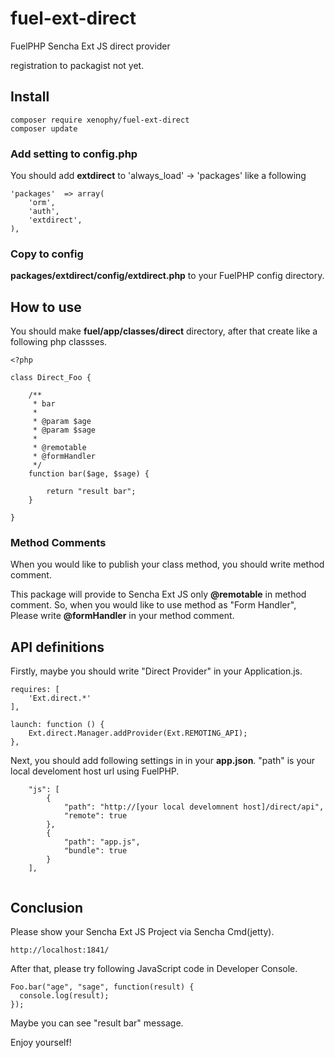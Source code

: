# fuel-ext-direct

FuelPHP Sencha Ext JS direct provider

registration to packagist not yet.

## Install

```
composer require xenophy/fuel-ext-direct
composer update
```

### Add setting to config.php

You should add **extdirect** to 'always_load' -> 'packages' like a following 

```
'packages'  => array(
    'orm',
    'auth',
    'extdirect',
),
```

### Copy to config

**packages/extdirect/config/extdirect.php** to your FuelPHP config directory.


## How to use

You should make **fuel/app/classes/direct** directory, after that create like a following php classses.

```
<?php

class Direct_Foo {

    /**
     * bar
     *
     * @param $age
     * @param $sage
     *
     * @remotable
     * @formHandler
     */
    function bar($age, $sage) {

        return "result bar";
    }

}
```

### Method Comments

When you would like to publish your class method, you should write method comment.

This package will provide to Sencha Ext JS only **@remotable** in method comment.
So, when you would like to use method as "Form Handler", Please write **@formHandler** in your method comment.


## API definitions

Firstly, maybe you should write "Direct Provider" in your Application.js.

```
requires: [
    'Ext.direct.*'
],

launch: function () {
    Ext.direct.Manager.addProvider(Ext.REMOTING_API);
},
```

Next, you should add following settings in in your **app.json**.
"path" is your local develoment host url using FuelPHP.

```
    "js": [
        {
            "path": "http://[your local develomnent host]/direct/api",
            "remote": true
        },
        {
            "path": "app.js",
            "bundle": true
        }
    ],
    
```

## Conclusion

Please show your Sencha Ext JS Project via Sencha Cmd(jetty).

```
http://localhost:1841/
```

After that, please try following JavaScript code in Developer Console.

```
Foo.bar("age", "sage", function(result) {
  console.log(result);
});
```

Maybe you can see "result bar" message.

Enjoy yourself!
